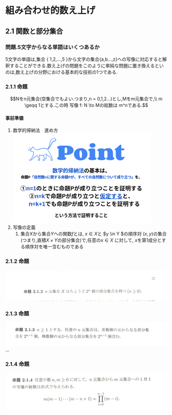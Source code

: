  # 組み合わせ的数え上げ

## 2.1 関数と部分集合

### 問題.5文字からなる単語はいくつあるか

5文字の単語は,集合 { 1,2,...,5 }から文字の集合{a,b...,z}への写像に対応すると解釈することができる.数え上げの問題をこのように単純な問題に置き換えるといのは,数え上げの分野における基本的な技術の1つである.

### 2.1.1 命題

$$Nをn元集合(空集合でもよい.つまり,n = 0,1,2...)とし,Mをm元集合で,\\
m \geqq 1とする.この時 写像 f: N \to Mの総数は m^nである.$$


#### 事前準備
1. 数学的帰納法　進め方
	![image](Images/2019-03-02-16-34-31.png)
2. 写像の定義
   1. 集合$X$から集合$Y$への関数$f$とは, $x\in X$と $y \in Y $の順序対 $(x,y)$の集合 (つまり,直積$X × Y$の部分集合)で,任意の$x \in X$ に対して, $x$を第1成分とする順序対を唯一含むものである

<!-- #### 考察
1. $n = 0$ のとき, この場合集合 $N = \emptyset$ からある集合 $M$へのすべての写像を考える.
2. 写像の定義より,そのような写像 $f$は $x \in N = \emptyset$ と $y \in M$の順序対$(x, y)$からなる集合である.
3. 空集合には要素が存在しないので,$f$はそのような順序対を含まない.
4. したがって,唯一の可能性として,$f$は空集合となる(順序対を全く含まない)
5. この場合にも,$f = $は $\emptyset$は写像の定義を満たしている.
6. 定義には, 任意の$x \in N$に対しての,満たすべき条件が挙げられているわけだが,その$x \in N$ が存在しないのだから何の問題もない
7. したがって丁度　1つの写像f: \emptyset \to Mが存在する. -->

### 2.1.2 命題

![image](Images/2019-03-02-23-21-47.png)

### 2.1.3 命題

![image](Images/2019-03-02-23-20-25.png)
...

### 2.1.4 命題

![image](Images/2019-03-02-23-24-56.png)